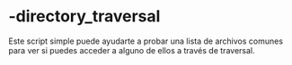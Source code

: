 # -directory_traversal
Este script simple puede ayudarte a probar una lista de archivos comunes para ver si puedes acceder a alguno de ellos a través de traversal.
